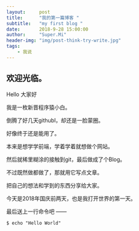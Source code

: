 ```yaml
---
layout:     post
title:      "我的第一篇博客 "
subtitle:   "my first blog "
date:       2018-9-28 15:00:00
author:     "Super.Mi"
header-img: "img/post-think-try-write.jpg"
tags:
    - 我说
---
```


## 欢迎光临。
Hello 大家好

我是一枚新晋程序猿小白。

倒腾了好几天githubl，却还是一脸蒙圈。

好像终于还是能用了。

本来是想学学前端，学着学着就想做个网站。

然后就稀里糊涂的接触到git，最后做成了个Blog。

不过既然做都做了，那就用它写点文章。
 
把自己的想法和学到的东西分享给大家。

今天是2018年国庆前两天，也是我打开世界的第一天。

最后送上一行命令吧 ——

```
$ echo "Hello World"
```
